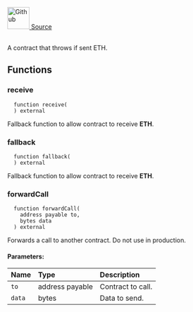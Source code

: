 <a href="https://github.com/solace-fi/solace-core/blob/main/contracts/mocks/MockFaultyReceiver.sol"><img src="/img/github.svg" alt="Github" width="50px"/> Source</a><br/><br/>

A contract that throws if sent ETH.


## Functions
### receive
```solidity
  function receive(
  ) external
```
Fallback function to allow contract to receive **ETH**.



### fallback
```solidity
  function fallback(
  ) external
```
Fallback function to allow contract to receive **ETH**.



### forwardCall
```solidity
  function forwardCall(
    address payable to,
    bytes data
  ) external
```
Forwards a call to another contract.
Do not use in production.


#### Parameters:
| Name | Type | Description                                                          |
| :--- | :--- | :------------------------------------------------------------------- |
| `to` | address payable | Contract to call. |
| `data` | bytes | Data to send. |


